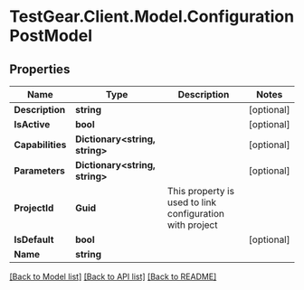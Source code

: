 # TestGear.Client.Model.ConfigurationPostModel

## Properties

Name | Type | Description | Notes
------------ | ------------- | ------------- | -------------
**Description** | **string** |  | [optional] 
**IsActive** | **bool** |  | [optional] 
**Capabilities** | **Dictionary&lt;string, string&gt;** |  | [optional] 
**Parameters** | **Dictionary&lt;string, string&gt;** |  | [optional] 
**ProjectId** | **Guid** | This property is used to link configuration with project | 
**IsDefault** | **bool** |  | [optional] 
**Name** | **string** |  | 

[[Back to Model list]](../README.md#documentation-for-models) [[Back to API list]](../README.md#documentation-for-api-endpoints) [[Back to README]](../README.md)

